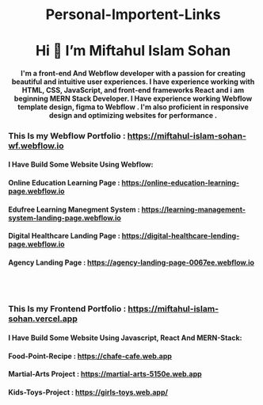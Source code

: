 

<h1 align="center">Personal-Importent-Links</h1>

<h1 align="center">Hi 👋 I’m Miftahul Islam Sohan</h1>
<h4 align="center">I'm a front-end And Webflow developer with a passion for creating beautiful and intuitive user experiences. I have experience working with HTML, CSS, JavaScript, and front-end frameworks React and i am beginning MERN Stack Developer. I Have experience working Webflow template design, figma to Webflow . I'm also proficient in responsive design and optimizing websites for performance .</h4>



### This Is my Webflow Portfolio : https://miftahul-islam-sohan-wf.webflow.io
#### I Have Build Some Website Using Webflow:
#### Online Education Learning Page : https://online-education-learning-page.webflow.io
#### Edufree Learning Manegment System : https://learning-management-system-landing-page.webflow.io
#### Digital Healthcare Landing Page : https://digital-healthcare-lending-page.webflow.io
#### Agency Landing Page :  https://agency-landing-page-0067ee.webflow.io
<br>
<br>

### This Is my Frontend Portfolio : https://miftahul-islam-sohan.vercel.app
#### I Have Build Some Website Using Javascript, React And MERN-Stack:
#### Food-Point-Recipe : https://chafe-cafe.web.app
#### Martial-Arts Project : https://martial-arts-5150e.web.app
#### Kids-Toys-Project : https://girls-toys.web.app/

